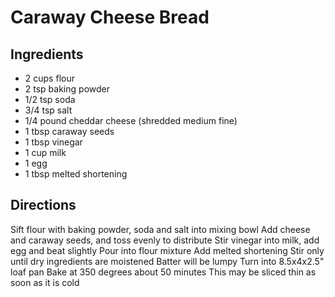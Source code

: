# Caraway Cheese Bread

## Ingredients

* 2 cups flour
* 2 tsp baking powder
* 1/2 tsp soda
* 3/4 tsp salt
* 1/4 pound cheddar cheese (shredded medium fine)
* 1 tbsp caraway seeds
* 1 tbsp vinegar
* 1 cup milk
* 1 egg
* 1 tbsp melted shortening

## Directions

Sift flour with baking powder, soda and salt into mixing bowl
Add cheese and caraway seeds, and toss evenly to distribute
Stir vinegar into milk, add egg and beat slightly
Pour into flour mixture
Add melted shortening
Stir only until dry ingredients are moistened
Batter will be lumpy
Turn into 8.5x4x2.5" loaf pan
Bake at 350 degrees about 50 minutes
This may be sliced thin as soon as it is cold
